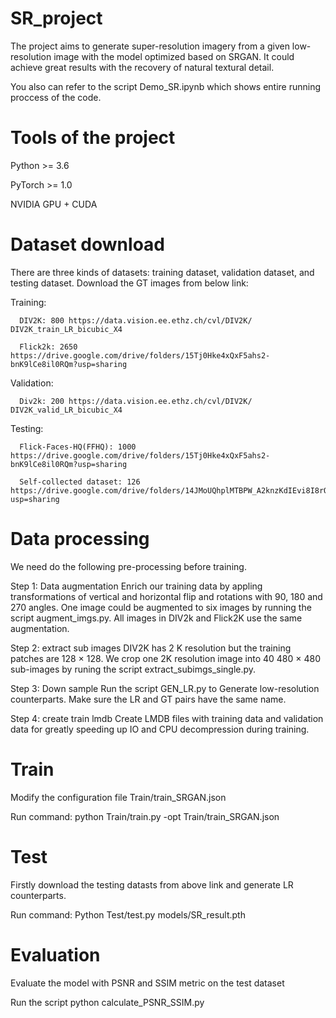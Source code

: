 # SR_project
The project aims to generate super-resolution imagery from a given low-resolution image with the model optimized based on SRGAN. It could achieve great results with the recovery of natural textural detail.

You also can refer to the script Demo_SR.ipynb which shows entire running proccess of the code.

# Tools of the project
Python >= 3.6

PyTorch >= 1.0

NVIDIA GPU + CUDA

# Dataset download
There are three kinds of datasets: training dataset, validation dataset, and testing dataset. Download the GT images from below link:
  
  Training:
      
      DIV2K: 800 https://data.vision.ee.ethz.ch/cvl/DIV2K/ DIV2K_train_LR_bicubic_X4
      
      Flick2k: 2650 https://drive.google.com/drive/folders/15Tj0Hke4xQxF5ahs2-bnK9lCe8il0RQm?usp=sharing
  
  Validation:
      
      Div2k: 200 https://data.vision.ee.ethz.ch/cvl/DIV2K/ DIV2K_valid_LR_bicubic_X4
  
  Testing:
      
      Flick-Faces-HQ(FFHQ): 1000 https://drive.google.com/drive/folders/15Tj0Hke4xQxF5ahs2-bnK9lCe8il0RQm?usp=sharing
      
      Self-collected dataset: 126 https://drive.google.com/drive/folders/14JMoUQhplMTBPW_A2knzKdIEvi8I8rQD?usp=sharing
 
 # Data processing
 We need do the following pre-processing before training. 
 
 Step 1: Data augmentation
    Enrich our training data by appling transformations of vertical and horizontal flip and rotations with 90, 180 and 270 angles. One image could be augmented to six images by running the script augment_imgs.py. All images in DIV2k and Flick2K use the same augmentation.
 
 Step 2: extract sub images
    DIV2K has 2 K resolution but the training patches are 128 × 128. We crop one 2K resolution image into 40 480 × 480 sub-images by runing the script extract_subimgs_single.py.
 
 Step 3: Down sample
 Run the script GEN_LR.py to Generate low-resolution counterparts. Make sure the LR and GT pairs have the same name.
 
 Step 4: create train lmdb
 Create LMDB files with training data and validation data for greatly speeding up IO and CPU decompression during training.
 
# Train
Modify the configuration file Train/train_SRGAN.json

Run command: python Train/train.py -opt Train/train_SRGAN.json

# Test
Firstly download the testing datasts from above link and generate LR counterparts. 

Run command: Python Test/test.py models/SR_result.pth

# Evaluation
Evaluate the model with PSNR and SSIM metric on the test dataset

Run the script python calculate_PSNR_SSIM.py 


 
 
 
 
 
 
 
